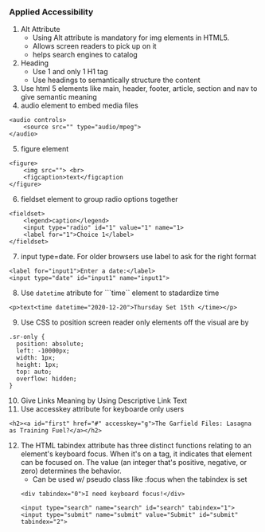 ### Applied Accessibility
1. Alt Attribute
    -   Using Alt attribute is mandatory for img elements in HTML5.
    -   Allows screen readers to pick up on it
    -   helps search engines to catalog
2. Heading
    -   Use 1 and only 1 H1 tag
    -   Use headings to semantically structure the content
3. Use html 5 elements like main, header, footer, article, section and nav to give semantic meaning
4. audio element to embed media files
```
<audio controls>
    <source src="" type="audio/mpeg"> 
</audio>
```
5. figure element 
```
<figure>
    <img src=""> <br>
    <figcaption>text</figcaption
</figure>
```
6. fieldset element to group radio options together
```
<fieldset>
    <legend>caption</legend>
    <input type="radio" id="1" value="1" name="1>
    <label for="1">Choice 1</label>
</fieldset>
```
7. input type=date. For older browsers use label to ask for the right format
```
<label for="input1">Enter a date:</label>
<input type="date" id="input1" name="input1">
```
8. Use ```datetime``` atribute for ```time`` element to stadardize time
```
<p>text<time datetime="2020-12-20">Thursday Set 15th </time></p>
``` 
9. Use CSS to position screen reader only elements off the visual are by
```
.sr-only {
  position: absolute;
  left: -10000px;
  width: 1px;
  height: 1px;
  top: auto;
  overflow: hidden;
}
```
10. Give Links Meaning by Using Descriptive Link Text
11. Use accesskey attribute for keyboarde only users
```
<h2><a id="first" href="#" accesskey="g">The Garfield Files: Lasagna as Training Fuel?</a></h2>
```
12. The HTML tabindex attribute has three distinct functions relating to an element's keyboard focus. When it's on a tag, it indicates that element can be focused on. The value (an integer that's positive, negative, or zero) determines the behavior.
    -   Can be used w/ pseudo class like :focus when the tabindex is set
    ```
    <div tabindex="0">I need keyboard focus!</div>

    <input type="search" name="search" id="search" tabindex="1">
    <input type="submit" name="submit" value="Submit" id="submit" tabindex="2">
    ```